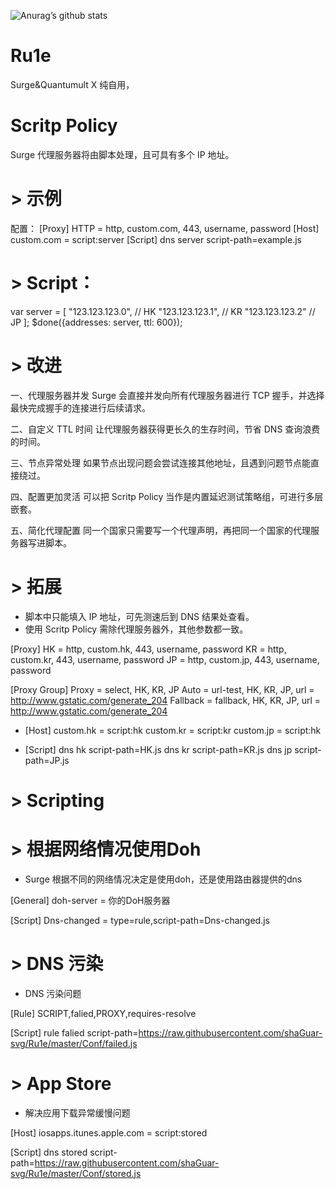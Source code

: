 ![Anurag’s github stats](https://github-readme-stats.vercel.app/api?username=_icons=true&theme=merko)
# Ru1e
Surge&Quantumult X 
纯自用，

# Scritp Policy
Surge 代理服务器将由脚本处理，且可具有多个 IP 地址。

# > 示例
配置：
[Proxy]
HTTP = http, custom.com, 443, username, password
 [Host]
custom.com = script:server
 [Script]
dns server script-path=example.js

# > Script：
var server = [
  "123.123.123.0", // HK
  "123.123.123.1", // KR
  "123.123.123.2" // JP
];
$done({addresses: server, ttl: 600});

# >  改进
一、代理服务器并发
Surge 会直接并发向所有代理服务器进行 TCP 握手，并选择最快完成握手的连接进行后续请求。

 二、自定义 TTL 时间
让代理服务器获得更长久的生存时间，节省 DNS 查询浪费的时间。

 三、节点异常处理
如果节点出现问题会尝试连接其他地址，且遇到问题节点能直接绕过。

 四、配置更加灵活
可以把 Scritp Policy 当作是内置延迟测试策略组，可进行多层嵌套。

 五、简化代理配置
同一个国家只需要写一个代理声明，再把同一个国家的代理服务器写进脚本。



# > 拓展
- 脚本中只能填入 IP 地址，可先测速后到 DNS 结果处查看。
- 使用 Scritp Policy 需除代理服务器外，其他参数都一致。

[Proxy]
HK = http, custom.hk, 443, username, password
KR = http, custom.kr, 443, username, password
JP = http, custom.jp, 443, username, password

[Proxy Group]
Proxy = select, HK, KR, JP
Auto = url-test, HK, KR, JP, url = http://www.gstatic.com/generate_204
Fallback = fallback, HK, KR, JP, url = http://www.gstatic.com/generate_204

- [Host]
custom.hk = script:hk
custom.kr = script:kr
custom.jp = script:hk

- [Script]
dns hk script-path=HK.js
dns kr script-path=KR.js
dns jp script-path=JP.js

# > Scripting

# > 根据网络情况使用Doh
- Surge 根据不同的网络情况决定是使用doh，还是使用路由器提供的dns

[General]
doh-server = 你的DoH服务器

[Script]
Dns-changed = type=rule,script-path=Dns-changed.js

# > DNS 污染
- DNS 污染问题

[Rule]
SCRIPT,falied,PROXY,requires-resolve

[Script]
rule falied script-path=https://raw.githubusercontent.com/shaGuar-svg/Ru1e/master/Conf/failed.js

# > App Store
- 解决应用下载异常缓慢问题

[Host]
iosapps.itunes.apple.com = script:stored

[Script]
dns stored script-path=https://raw.githubusercontent.com/shaGuar-svg/Ru1e/master/Conf/stored.js

#
